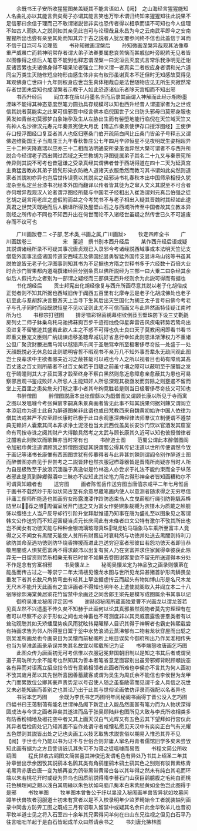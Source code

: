 <!-- { "loadSidebar": true } -->
　　余既书王子安所收猩猩图矣盖疑其不能言语如人【阙】　之山海经言猩猩能知人名曲礼亦以其能言贵矣荀子亦谓其能言笑也万毕术谓归终知来猩猩知往此説果不足信邪曰余信于理而己不敢谓诸説皆非实也恐传者得以相承而误不可知也今人信理不如古人而执人之説则如其亲见此岂可与论理哉且永昌为今之云南武平即今之安南猩猩所出也尝有亲至其处而知其异于古之説者人犹反覆参问终不信也此盖信于耳而不信于目岂可与论理哉
　　书孙知微画涅槃后
　　孙知微画涅槃异哉观其法像尊重严威虽亡而若神明常存者谓大弟子法眷要属悲哀苦恼而甚戚伽叶旁睨若无见者皆以图像得之信后人笔意不能到也释志谓涅槃一曰泥洹云灭度式言常乐我浄明无迁谢反诸苦累也夫诸佛身得不壊果论者强立二种义谓一者真实二者权应身者谓和光六道同尘万类生灭随修短应物形由感生体非实有权形虽谢真本不迁但时无知感故莫得见耳观佛身亡世四十九年则权身应世岂生真体相哉自是法世随物应见无所生灭寂然常存者世固未尝知也成涅槃者示教于人如此恐逐诸仙乐者陊天宫相而不知出邪
　　书西升经后
　　阎立本在唐以丹墨名世而后录其画谓入神解而此经示相粉墨湮昧不能得其神态意度然笔力圆劲具存规模可以知也西升经昔人谓道家者为之世或信其説者莫能实之此果可信邪晋中经言佛本临倪国世子父曰防头邪母曰莫邪身服也黄发如青丝初莫邪梦白象始孕及生从左胁出生而有髻堕地能行临倪在天竺域天竺又有神人名沙律汉元寿元年秦景宪使大月氐【隋志作秦景使伊存口授浮图经】王使伊存口授浮图经口复豆者其人也伛归塞桑门伯开疏简白间比丘桑门皆弟子号释志又谓佛迦维衞国王子当周庄王九年春秋鲁庄公七年四月辛卯恒星不见夜明既生姿相超异三十二种天降嘉瑞以应亦三十二相而法明通安所录虽诡异然大槩可谓者不与西升所説合今经谓老子西出闗过西域之天竺教胡为浮图徒属弟子其名二十九又与秦景宪所传异则其説不可考也昔冦谦之受录真经其谓佛者昔于西胡得道在四十二天为延真宫主勇猛苦教故其弟子皆髠形染衣防絶人道诸天衣服悉然而教习其书谓如此矣然则道家者其説初亦异也岂后世传误竟以其説实之经邪诗书礼春秋本出中国师承相授久犹混杂至私定兰台漆书况经本外国而翻译以传者皆其徒为之窜入文义其説至不可合者亦何增异哉观汉人论者谓浮图经所载与中国老子经相出入崔浩谓刘元真吕伯强之徒乞胡之诞言用老庄之虚假附而益之今考梵书不与老子相出入疑其晋魏时其经如此逮真君之世焚灭既絶而后人飜译所得及屋壁山石之与西域所传至中国者故其立教本异则经之所传亦不同也不知西升出在何世而论不入诸经世虽疑之然传世已久不可遽废存而不议可也










　　广川画跋卷二
<子部,艺术类,书画之属,广川画跋>
　　钦定四库全书
　　广川画跋卷三　　　　　　宋　董逌　撰书别本西升经后
　　某作西升经后语或疑其説谓诸经所录不可疑其事况唐贞观已入录邪今考诸经説西域事或本法明天竺记支僧载外国事法盛诸国传道安西域志及佛国纪昙勇智猛外国传支昙谛乌山铭等书虽其説恠诡皆无老子化浮图事则知其书为不足据也方隋之世释书多于六经数十百倍大业时合沙门智果都内道塲撰诸经目分别条贯以佛所説经为三部一曰大乗二曰杂经其余似后人假托为之者别为一部谓之疑经而三部俱无西升经则余为此説可得而有据也
　　书化胡经后
　　贡士邦宪出化胡经像复与西升所画尽意其説以老子化胡俗成正觉者则不知其所据也西域旧传于阗西五百里有北摩寺云是老子化胡成佛处也老子初至此与羣胡辞决言蹔游天上当寻下生其后出天竺国化为胡王太子言号曰佛今考老子与孔子同时而经既説恒星不见以证则此尤不可信而画又与此异然画特佳疑江南时所为也
　　书穆宗打毬图
　　排牙错彩锦茵綉幕绀纹倒茝玉壁珠防下设三丈氍毹房列丈二师子鉢乗乌秅马驰拂菻狗百步千迹衔烛俛仰星奔雷击风疾电转势若鸷鸟出没进复不留辙迹其盛若此欲人主之不惑不可得也仇士良曰天子莫教闲闲即看书看书即重文臣宠文臣则广纳规谏虑移圣聴卑减玩好省息行幸如此则恩泽渐薄权力不重诸公但广聚货财賸进鹰马常以毬猎声乐闻于圣聴驾幸所至极奢侈尽竒技一处盛于一处天顔既悦必无休息如此则聪明睿哲不暇观书不亲万几不知外事吾辈永无疏间观此图岂士良辈求中主欲者邪夫近习之蔽甚哉可以戒也今人之所以视者目也苟有障焉其髙百丈逺之百丈则所蔽者不过百丈矣若于目睫之前虽寸壤之障可以蔽明至于膜翳之发在于睛瞳则其大才菽其薄才縠至终身不察白黑然则愈近愈障愈亲愈蔽其为患也可易察邪且观书鉴成败奸人所忌人主能知奸人所忌深观其极亟发而剪除之则壅遏不留而堂上无百里之患矣詹夫打毬之事小者其夸绚竞胜若是则当日极奢侈尽竒技又可知也
　　书醉僧图
　　醉僧图説唐本出张僧繇以为戱僧图又谓顾长康以所见于寺而寓之图以发嗢噱今考张舜賔李嗣真朱景真画者皆无此事不知其説果何据刘餗又谓阎立本添冠巾为道士此自为醉道图矣非此谓也或曰梵教西来自魏黄初始许中国人依律为僧其法戒甚严不应至顾长康时已极于此曰余观惠深典经律法师羣议立制便谓不遵禁典无赖奸人囊槖其间本非求浄土泥泾也当太武西伐盖吴长安沙门饮以官酒发其窟室命有司按寺诛之阅其财产大得酿具然考之太武与顾长康其久近可以知也彼授僧律者沈酣若此则聚饮而歌舞亦当时常有也
　　书醉道士图
　　范蜀公谓此本醉僧图阎令加冠巾黄注道谓顾凯之醉僧图或疑其説谓蜀公得其传记注道以世所传便谓然今攷于画记等诸书长康惟有西园图世犹有传摹得者与此异甚刘餗则谓阎令别作醉道士图而醉僧图亦自见于世尝考之二説皆非也然衣服冠栉尊器皆是晋隋所尚疑亦当时人所为自是极致至于放浪沉湎遁于真逸似是竹林逸人亦尝求于礼法不能约束而全于纵荡者邪此是真到醉郷得酒中三昧亦不应知此其论笔力简古得形神全者皆知画糟粕尔不可谓真知趣者也
　　送穷图
　　画者陈惟岳作送穷图当唐僖宗咸平二年七月惟岳于画书不载然竗于形似状简古至有余意尽蔵笔画内使人以意测者随求得之无穷尽信非庸工俚师所能造也其画穷女形露溾涹作跉防态束刍人立曳薪船行绳引防鞄颿系栙防里以荐之醭周偏室居开门送之又为富女作嫈嫇象裁槻为衣镂木为质戴之舲舰饰以缨络主人当户反导却行引阶升堂拜献惟谨乃知事在唐为盛礼至以图象见之客谓韩文公作送穷而不知迎富疑当贞元长庆间此有未偹者曰文公特有激尔不攷其所出也岂不闻女有功徳天能与种种金银琉璃玻瓈真珠瑚虎珀马瑙象马车乘所至富丰人竟得之又不闻女有黑闇天能使人贫所有财寳应时衰耗然与功徳并处送去黑闇则持利刀欲防其命至遇功徳则防华烧香掸援而进此岂送穷迎富者邪彼曰若怨功徳天者即当恭敬黒闇或人惧贫愿富两不得求颠沛以出复有贫人乃在贪富并求住家冀得幸彼获此除弃无一日留资则苦乐相乗无有已时曾不如屏去卷图谢客爱欲不留无所送迎得本分处不作是念有穷富相邪
　　书吴懐龙上
　　秘阁吴懐龙定为神品攷之画录则懐苐在能品而传古过之一等崇宁二年太清楼见懐龙水图与世所见龙异甚猪首驴形肉鳞畏垒垂发下者其长数尺角势弯曲有岐其上拏空据虚抟云而起头有物如博山形是名尺木龙无尺木不能升天此画有之宜评画者不得知也明年冬上遣使就阁取入并阎立本二十八宿除徐熙海棠黄居寀花竹留禁中余画还之同舍郎王寀先是模写成图属余书其事以记
　　御府吴淮龙秘阁评定因书
　　谢赫阅秘阁所蔵画独爱曹不兴画龙以谓龙首若见真龙然不兴遗墨不传久矣不知赫于此画何以论其真邪虽然观物者莫先穷理理有在者可以尽察不必求于形似之间也龙神畜也不可测度非以其灵威震露憺詟羣类者有以耸动观聴其如夭矫蟠屈势疾风雨犹昡转晃曜移人目识其得于神解者也霸史韩熙载尝有持画求售为邻人所得翌日鬻于釡中水势浪涌云蒸沸郁有二物若龙状穿屋而出騐之则吴淮所画龙也今画录目为吴懐而前秘阁所上帐目误矣今御府所出乃作吴淮相传失也当为吴淮盖画录承误并失其名故宜以熙载所记为证
　　书李端慤收唐画乞巧图
　　此图众传为唐画初无可考信惟以衣服冠冕非国朝旧制以是知之书其后者或谓吴道子周昉所为余不能考也然知其为善本者笔省意足面容别出虽旁邪郷背睨顾嚬説态各有异而对语离立招应指令皆有意若相领者此画者所难也李侯亦不言其为何人画初不攷其嵗月苐以其先世所喜因善蓄蔵客或谓为吴生为周氏余不能信也李侯世为龙甲大门而累致位公卿其豪声贵势足以号召使人随之虽畜敝帚而见谓千金人具信之况世又未必能知画而善别之也其论乃出于此其与世俗论画依仿评录而强配以名者异也
　　书官本乞巧图
　　余既为李氏书乞巧图明年阅秘阁书画得丁晋公没入乞巧图四幅书曰王蔼制蔼有能名世谓神品阁下新定止入能品然画甚有笔力而为人物状深得圆成法与今世之画者异矣其遂进而品于张吴顾陆非也图所见大致与李氏所收相类多有防香粉铺地及椒花空中者又其上画天汉白气光辉又有五色云其下望拜如行宫仪此其异者后检周处记乃知其画不妄作处谓守者咸懐私愿见天汉中有奕奕正白气有光耀五色然则其説皆出处之记也夫画工以技艺取售求説世俗以期易入惟恐其异不见【阙】于世也今乃能以书为证不与世俗合则非庸人窜名丹青者儒馆旧学多矣未尝攷知此画有据为之方且訾诮诋讥其失可不为蔼之徒嗢噱而易哉
　　书程文简公所收鹞图
　　程氏世收古鹞图文简尝喜其神俊迅发谓毛色有异处乃书其上绍圣二年其孙章尝出示余因攷其説鹞本名鹘其类有角鹞崖鹞木鹞土鹞其色之别则有驳胷素练青毛黑背赤唐白唐一变为鴘再变为鸧带黑带黄带白各以其年得之然未有纯白其毛而环端以朱若桃花开时或疑为异鸟也因质前説得隋李謩石门山获巨鹞臆腹之毛纯白而桃花色横理间之翅以浅白其周縁以朱色状如乌脑爪觜本白末紫胫黄如金色岂此图得于是邪
　　书牧羊图
　　牧羊图本曾鲁公于纡以辠没入秘阁画羊兽皆异状如坟墓间蹲羊伏兽牧者羽服道士初未有赏者以是不入校录明年少监罗畸始令工者就装轴列画录中同舍方防畀工图之既成三月有诏取入留禁中或疑其名余曰此金华牧羊儿也昔初平牧羊道士见之将入石室四十余年其兄索得问羊何在曰山东兄往视之但见白石平乃往言咄咄羊起于是白石皆起成羊众曰然请余书之
　　书刘唐允拂林图
